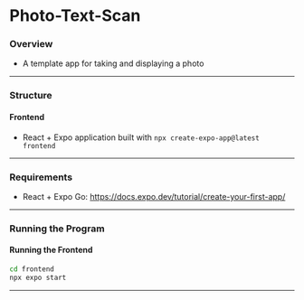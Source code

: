 # Photo-Text-Scan
### Overview

- A template app for taking and displaying a photo

---

### Structure

#### Frontend

- React + Expo application built with `npx create-expo-app@latest frontend`

---

### Requirements

- React + Expo Go: https://docs.expo.dev/tutorial/create-your-first-app/

---

### Running the Program

#### Running the Frontend

```bash
cd frontend
npx expo start
```

---